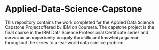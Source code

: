 # Applied-Data-Science-Capstone
This repository contains the work completed for the Applied Data Science Capstone Project offered by IBM on Coursera. The capstone project is the final course in the IBM Data Science Professional Certificate series and serves as an opportunity to apply the skills and knowledge gained throughout the series to a real-world data science problem
